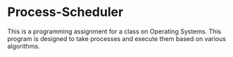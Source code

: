 # Process-Scheduler
This is a programming assignment for a class on Operating Systems. This program is designed to take processes and execute them based on various algorithms.
